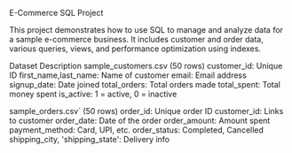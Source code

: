 E-Commerce SQL Project

This project demonstrates how to use SQL to manage and analyze data for a sample e-commerce business. It includes customer and order data, various queries, views, and performance optimization using indexes.

 Dataset Description
sample_customers.csv (50 rows)
customer_id: Unique ID
  first_name,last_name: Name of customer
  email: Email address
  signup_date: Date joined
  total_orders: Total orders made
  total_spent: Total money spent
  is_active: 1 = active, 0 = inactive

 sample_orders.csv` (50 rows)
order_id: Unique order ID
customer_id: Links to customer
order_date: Date of the order
order_amount: Amount spent
payment_method: Card, UPI, etc.
order_status: Completed, Cancelled
shipping_city, 'shipping_state': Delivery info

